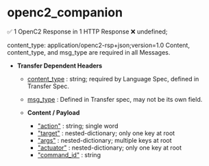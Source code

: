 # openc2_companion


&#x2705; 1 OpenC2 Response in 1 HTTP Response      &#x274C; undefined;
 
content_type: application/openc2-rsp+json;version=1.0
Content, content_type, and msg_type are required in all Messages.
 

* **Transfer Dependent Headers**
  * [content_type]() : string; required by Language Spec, defined in Transfer Spec.
  * [msg_type]() : Defined in Transfer spec, may not be its own field. 
 
  * **Content / Payload**
    * ["action"]() : string; single word
    * ["target"]() : nested-dictionary; only one key at root
    * ["args"]()  : nested-dictionary; multiple keys at root
    * ["actuator"](/disambiguation/actuator.md) : nested-dictionary; only one key at root
    * ["command_id"]() : string
